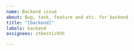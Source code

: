 ```yaml
---
name: Backend issue
about: Bug, task, feature and etc. for backend
title: "[backend]"
labels: backend
assignees: stbestichhh

---
```



